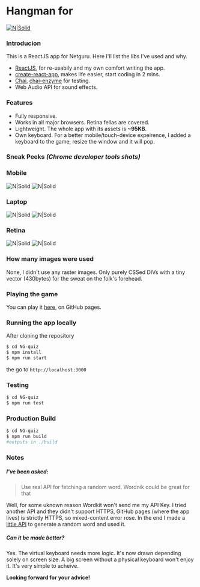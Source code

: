 # Hangman for 
[![N|Solid](https://www.omaralshaker.com/git/netguru/logo.jpg)](https://www.netguru.co/)

### Introducion
This is a ReactJS app for Netguru. Here I'll list the libs I've used and why.

  - [ReactJS], for re-usabily and my own comfort writing the app.
  - [create-react-app], makes life easier, start coding in 2 mins.
  - [Chai], [chai-enzyme] for testing. 
  - Web Audio API for sound effects.

### Features
- Fully responsive. 
- Works in all major browsers. Retina fellas are covered.
- Lightweight. The whole app with its assets is **~95KB**. 
- Own keyboard. For a better mobile/touch-device expeirence, I added a keyboard to the game, resize the window and it will pop.


### Sneak Peeks *(Chrome developer tools shots)*
### Mobile
![N|Solid](https://www.omaralshaker.com/git/netguru/shots/intro/ios.jpg)
![N|Solid](https://www.omaralshaker.com/git/netguru/shots/in/ios.jpg)

### Laptop
![N|Solid](https://www.omaralshaker.com/git/netguru/shots/intro/laptop.jpg)
![N|Solid](https://www.omaralshaker.com/git/netguru/shots/in/laptop.jpg)

### Retina
![N|Solid](https://www.omaralshaker.com/git/netguru/shots/intro/retina.jpg)
![N|Solid](https://www.omaralshaker.com/git/netguru/shots/in/retina.jpg)

### How many images were used
None, I didn't use any raster images. Only purely CSSed DIVs with a tiny vector (430bytes) for the sweat on the folk's forehead.
 
### Playing the game
You can play it [here], on GitHub pages. 

### Running the app locally
After cloning the repository  

```sh
$ cd NG-quiz
$ npm install
$ npm run start
```
the go to `http://localhost:3000`

### Testing 
```sh
$ cd NG-quiz
$ npm run test
```

### Production Build 
```sh
$ cd NG-quiz
$ npm run build
#outputs in ./build
```

### Notes
##### I've been asked: 

> Use real API for fetching a random word. Wordnik could be great for that

Well, for some uknown reason Wordkit won't send me my API Key. I tried another API and they didn't support HTTPS, GitHub pages (where the app lives) is strictly HTTPS, so mixed-content error rose. In the end I made a [little API] to generate a random word and used it.

##### Can it be made better?
Yes. The virtual keyboard needs more logic. It's now drawn depending solely on screen size. A big screen without a physical keyboard won't enjoy it. It's very simple to acheive.


**Looking forward for your advice!**

[ReactJS]: <https://github.com/reactjs>
[chai]: <http://chaijs.com/>
[chai-enzyme]: <https://github.com/producthunt/chai-enzyme>
[here]: <https://alshakero.github.io/NG-quiz/>
[little API]: <http://omaralshaker.com/word.php>
[create-react-app]: <https://github.com/facebookincubator/create-react-app>